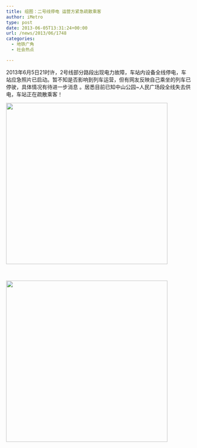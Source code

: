 ```yaml
---
title: 组图：二号线停电 运营方紧急疏散乘客
author: iMetro
type: post
date: 2013-06-05T13:31:24+00:00
url: /news/2013/06/1748
categories:
  - 地铁广角
  - 社会热点

---
```

2013年6月5日21时许，2号线部分路段出现电力故障，车站内设备全线停电，车站应急照片已启动。暂不知是否影响到列车运营，但有网友反映自己乘坐的列车已停驶，具体情况有待进一步消息 。居悉目前已知中山公园~人民广场段全线失去供电，车站正在疏散乘客！

<img src="http://ww3.sinaimg.cn/bmiddle/a8e8b134jw1e5dkdpeoscj20dc0hsq3l.jpg" alt="" width="440" /> 

&nbsp;

<img src="http://ww2.sinaimg.cn/bmiddle/629f90b5gw1e5dkzhnsw7j20c834114s.jpg" alt="" width="440" />